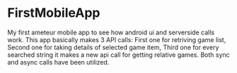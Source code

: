 # FirstMobileApp
My first ameteur  mobile app to see how android ui and serverside calls work.
This app basically makes 3 API calls:
First one for retriving game list,
Second one for taking details of selected game item,
Third one for every searched string it makes a new api call for getting relative games.
Both sync and async calls have been utilized.

